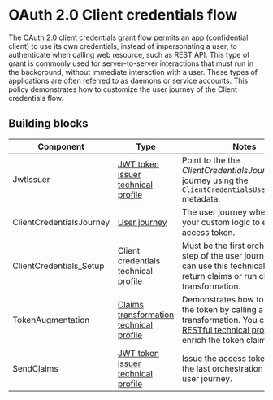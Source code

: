 # OAuth 2.0 Client credentials flow

The OAuth 2.0 client credentials grant flow permits an app (confidential client) to use its own credentials, instead of impersonating a user, to authenticate when calling web resource, such as REST API. This type of grant is commonly used for server-to-server interactions that must run in the background, without immediate interaction with a user. These types of applications are often referred to as daemons or service accounts. This policy demonstrates how to customize the user journey of the Client credentials flow.

## Building blocks


|Component  |Type  |Notes  |
|---------|---------|---------|
|JwtIssuer |[JWT token issuer technical profile](https://docs.microsoft.com/azure/active-directory-b2c/jwt-issuer-technical-profile)| Point to the the *ClientCredentialsJourney* user journey using the `ClientCredentialsUserJourneyId` metadata. |
|ClientCredentialsJourney| [User journey](https://docs.microsoft.com/azure/active-directory-b2c/userjourneys) | The user journey where you add your custom logic to enrich the access token.|
|ClientCredentials_Setup| Client credentials technical profile | Must be the first orchestration step of the user journey. You can use this technical profile to return claims or run claims transformation. |
|TokenAugmentation| [Claims transformation technical profile](https://docs.microsoft.com/azure/active-directory-b2c/claims-transformation-technical-profile)| Demonstrates how to augment the token by calling a claims transformation. You can use a [RESTful technical profile](https://docs.microsoft.com/azure/active-directory-b2c/restful-technical-profile) to enrich the token claims. |
|SendClaims|[JWT token issuer technical profile](https://docs.microsoft.com/azure/active-directory-b2c/jwt-issuer-technical-profile)| Issue the access token. Must be the last orchestration step of the user journey.|

